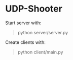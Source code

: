 # UDP-Shooter

Start server with:

> python server/server.py

Create clients with:

> python client/main.py

